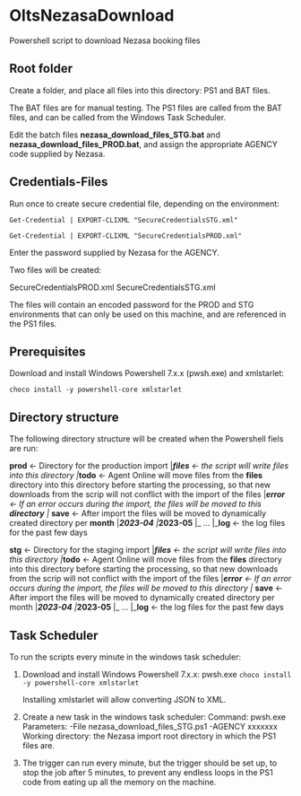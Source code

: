 # OltsNezasaDownload
Powershell script to download Nezasa booking files

## Root folder
Create a folder, and place all files into this directory: PS1 and BAT files.

The BAT files are for manual testing. The PS1 files are called from the BAT files, and can be called from the Windows Task Scheduler.

Edit the batch files **nezasa_download_files_STG.bat** and **nezasa_download_files_PROD.bat**, and assign the appropriate AGENCY code supplied by Nezasa.

## Credentials-Files

Run once to create secure credential file, depending on the environment:

```Get-Credential | EXPORT-CLIXML "SecureCredentialsSTG.xml"```

```Get-Credential | EXPORT-CLIXML "SecureCredentialsPROD.xml"```

Enter the password supplied by Nezasa for the AGENCY.

Two files will be created:

SecureCredentialsPROD.xml
SecureCredentialsSTG.xml

The files will contain an encoded password for the PROD and STG environments that can only be used on this machine, and are referenced in the PS1 files.

## Prerequisites

Download and install Windows Powershell 7.x.x (pwsh.exe) and xmlstarlet:

```choco install -y powershell-core xmlstarlet```

## Directory structure

The following directory structure will be created when the Powershell fiels are run:

**prod**   <-  Directory for the production import
|_**files**   <-  the script will write files into this directory 
  |_**todo**   <-  Agent Online will move files from the **files** directory into this directory before starting the processing, so that new downloads from the scrip will not conflict with the import of the files
    |_**error**   <-  If an error occurs during the import, the files will be moved to this **directory**
	|_ **save**   <-  After import the files will be moved to dynamically created directory per **month**
	  |_**2023-04**
	  |_**2023-05**
	  |_ ...
|_**log**   <-   the log files for the past few days


**stg**   <-  Directory for the staging import
|_**files**   <-  the script will write files into this directory 
  |_**todo**   <-  Agent Online will move files from the **files** directory into this directory before starting the processing, so that new downloads from the scrip will not conflict with the import of the files
    |_**error**   <-  If an error occurs during the import, the files will be moved to this directory
	|_ **save**   <-  After import the files will be moved to dynamically created directory per month
	  |_**2023-04**
	  |_**2023-05**
	  |_ ...
|_**log**   <-   the log files for the past few days
 
## Task Scheduler
 
To run the scripts every minute in the windows task scheduler:
 
1) Download and install Windows Powershell 7.x.x: pwsh.exe
	```choco install -y powershell-core xmlstarlet```
	
	Installing xmlstarlet will allow converting JSON to XML.
	
2) Create a new task in the windows task scheduler:
	Command: pwsh.exe 
	Parameters: -File nezasa_download_files_STG.ps1 -AGENCY xxxxxxx
	Working directory: the Nezasa import root directory in which the PS1 files are.
	
3) The trigger can run every minute, but the trigger should be set up, to stop the job after 5 minutes, to prevent any endless loops in the PS1 code from eating up all the memory on the machine.